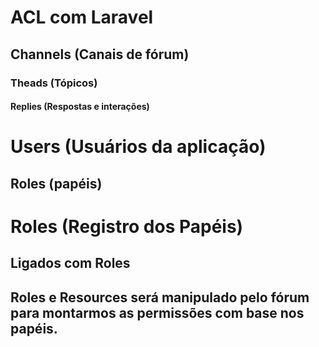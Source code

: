 #  ACL com Laravel

## Channels (Canais de fórum)
### Theads (Tópicos)
#### Replies (Respostas e interações)

# Users (Usuários da aplicação)
## Roles (papéis)

# Roles (Registro dos Papéis)
## Ligados com Roles

## Roles e Resources será manipulado pelo fórum para montarmos as permissões com base nos papéis.